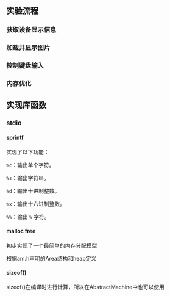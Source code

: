 ## 实验流程

### 获取设备显示信息

### 加载并显示图片

### 控制键盘输入

### 内存优化



## 实现库函数

### stdio

#### sprintf

实现了以下功能：

`%c`：输出单个字符。

`%s`：输出字符串。

`%d`：输出十进制整数。

`%x`：输出十六进制整数。

`%%`：输出 `%` 字符。



#### malloc free

初步实现了一个最简单的内存分配模型

根据am.h声明的Area结构和heap定义

#### sizeof()

sizeof()在编译时进行计算，所以在AbstractMachine中也可以使用

